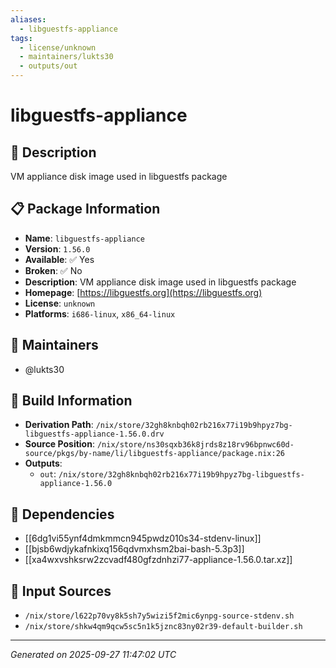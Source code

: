 ```yaml
---
aliases:
  - libguestfs-appliance
tags:
  - license/unknown
  - maintainers/lukts30
  - outputs/out
---
```


# libguestfs-appliance

## 📝 Description

VM appliance disk image used in libguestfs package

## 📋 Package Information

- **Name**: `libguestfs-appliance`
- **Version**: `1.56.0`
- **Available**: ✅ Yes
- **Broken**: ✅ No
- **Description**: VM appliance disk image used in libguestfs package
- **Homepage**: [https://libguestfs.org](https://libguestfs.org)
- **License**: `unknown`
- **Platforms**: `i686-linux`, `x86_64-linux`
## 👥 Maintainers

- @lukts30


## 🔧 Build Information

- **Derivation Path**: `/nix/store/32gh8knbqh02rb216x77i19b9hpyz7bg-libguestfs-appliance-1.56.0.drv`
- **Source Position**: `/nix/store/ns30sqxb36k8jrds8z18rv96bpnwc60d-source/pkgs/by-name/li/libguestfs-appliance/package.nix:26`
- **Outputs**:
  - `out`:  `/nix/store/32gh8knbqh02rb216x77i19b9hpyz7bg-libguestfs-appliance-1.56.0`

## 🔗 Dependencies

- [[6dg1vi55ynf4dmkmmcn945pwdz010s34-stdenv-linux]]
- [[bjsb6wdjykafnkixq156qdvmxhsm2bai-bash-5.3p3]]
- [[xa4wxvshksrw2zcvadf480gfzdnhzi77-appliance-1.56.0.tar.xz]]

## 📁 Input Sources

- `/nix/store/l622p70vy8k5sh7y5wizi5f2mic6ynpg-source-stdenv.sh`
- `/nix/store/shkw4qm9qcw5sc5n1k5jznc83ny02r39-default-builder.sh`

---
*Generated on 2025-09-27 11:47:02 UTC*
